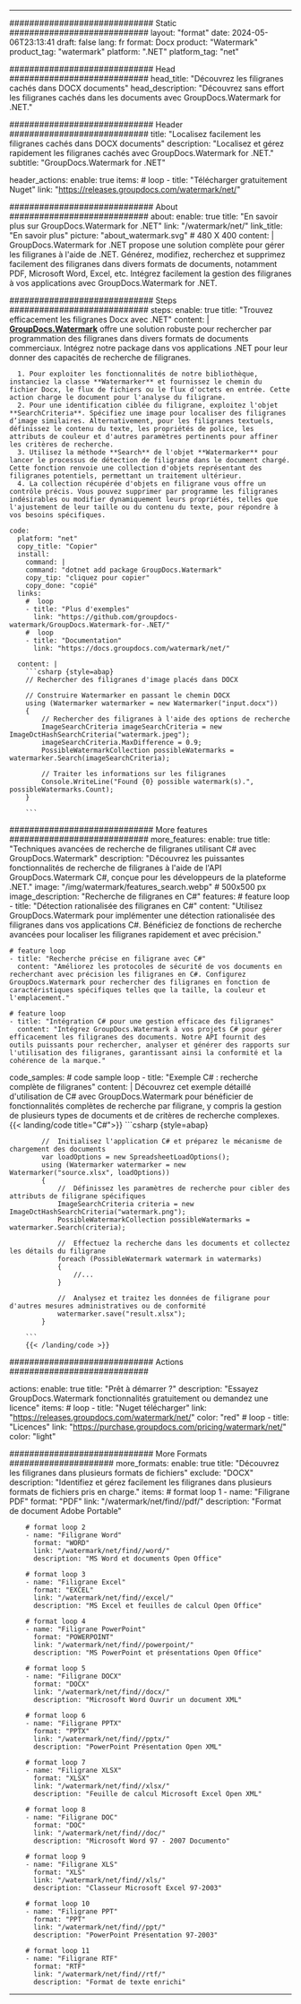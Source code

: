 
---
############################# Static ############################
layout: "format"
date:  2024-05-06T23:13:41
draft: false
lang: fr
format: Docx
product: "Watermark"
product_tag: "watermark"
platform: ".NET"
platform_tag: "net"

############################# Head ############################
head_title: "Découvrez les filigranes cachés dans DOCX documents"
head_description: "Découvrez sans effort les filigranes cachés dans les documents avec GroupDocs.Watermark for .NET."

############################# Header ############################
title: "Localisez facilement les filigranes cachés dans DOCX documents" 
description: "Localisez et gérez rapidement les filigranes cachés avec GroupDocs.Watermark for .NET."
subtitle: "GroupDocs.Watermark for .NET" 

header_actions:
  enable: true
  items:
    #  loop
    - title: "Télécharger gratuitement Nuget"
      link: "https://releases.groupdocs.com/watermark/net/"
      
############################# About ############################
about:
    enable: true
    title: "En savoir plus sur GroupDocs.Watermark for .NET"
    link: "/watermark/net/"
    link_title: "En savoir plus"
    picture: "about_watermark.svg" # 480 X 400
    content: |
       GroupDocs.Watermark for .NET propose une solution complète pour gérer les filigranes à l'aide de .NET. Générez, modifiez, recherchez et supprimez facilement des filigranes dans divers formats de documents, notamment PDF, Microsoft Word, Excel, etc. Intégrez facilement la gestion des filigranes à vos applications avec GroupDocs.Watermark for .NET.

############################# Steps ############################
steps:
    enable: true
    title: "Trouvez efficacement les filigranes Docx avec .NET"
    content: |
      **[GroupDocs.Watermark](https://products.groupdocs.com/watermark/net/)** offre une solution robuste pour rechercher par programmation des filigranes dans divers formats de documents commerciaux. Intégrez notre package dans vos applications .NET pour leur donner des capacités de recherche de filigranes.
      
      1. Pour exploiter les fonctionnalités de notre bibliothèque, instanciez la classe **Watermarker** et fournissez le chemin du fichier Docx, le flux de fichiers ou le flux d'octets en entrée. Cette action charge le document pour l'analyse du filigrane.
      2. Pour une identification ciblée du filigrane, exploitez l'objet **SearchCriteria**. Spécifiez une image pour localiser des filigranes d’image similaires. Alternativement, pour les filigranes textuels, définissez le contenu du texte, les propriétés de police, les attributs de couleur et d'autres paramètres pertinents pour affiner les critères de recherche.
      3. Utilisez la méthode **Search** de l'objet **Watermarker** pour lancer le processus de détection de filigrane dans le document chargé. Cette fonction renvoie une collection d'objets représentant des filigranes potentiels, permettant un traitement ultérieur.
      4. La collection récupérée d'objets en filigrane vous offre un contrôle précis. Vous pouvez supprimer par programme les filigranes indésirables ou modifier dynamiquement leurs propriétés, telles que l'ajustement de leur taille ou du contenu du texte, pour répondre à vos besoins spécifiques.
   
    code:
      platform: "net"
      copy_title: "Copier"
      install:
        command: |
        command: "dotnet add package GroupDocs.Watermark"
        copy_tip: "cliquez pour copier"
        copy_done: "copié"
      links:
        #  loop
        - title: "Plus d'exemples"
          link: "https://github.com/groupdocs-watermark/GroupDocs.Watermark-for-.NET/"
        #  loop
        - title: "Documentation"
          link: "https://docs.groupdocs.com/watermark/net/"
          
      content: |
        ```csharp {style=abap}
        // Rechercher des filigranes d'image placés dans DOCX

        // Construire Watermarker en passant le chemin DOCX
        using (Watermarker watermarker = new Watermarker("input.docx"))
        {
            // Rechercher des filigranes à l'aide des options de recherche
            ImageSearchCriteria imageSearchCriteria = new ImageDctHashSearchCriteria("watermark.jpeg");
            imageSearchCriteria.MaxDifference = 0.9;
            PossibleWatermarkCollection possibleWatermarks = watermarker.Search(imageSearchCriteria);

            // Traiter les informations sur les filigranes
            Console.WriteLine("Found {0} possible watermark(s).", possibleWatermarks.Count);
        }
        
        ```  

############################# More features ############################
more_features:
  enable: true
  title: "Techniques avancées de recherche de filigranes utilisant C# avec GroupDocs.Watermark"
  description: "Découvrez les puissantes fonctionnalités de recherche de filigranes à l'aide de l'API GroupDocs.Watermark C#, conçue pour les développeurs de la plateforme .NET."
  image: "/img/watermark/features_search.webp" # 500x500 px
  image_description: "Recherche de filigranes en C#"
  features:
    # feature loop
    - title: "Détection rationalisée des filigranes en C#"
      content: "Utilisez GroupDocs.Watermark pour implémenter une détection rationalisée des filigranes dans vos applications C#. Bénéficiez de fonctions de recherche avancées pour localiser les filigranes rapidement et avec précision."

    # feature loop
    - title: "Recherche précise en filigrane avec C#"
      content: "Améliorez les protocoles de sécurité de vos documents en recherchant avec précision les filigranes en C#. Configurez GroupDocs.Watermark pour rechercher des filigranes en fonction de caractéristiques spécifiques telles que la taille, la couleur et l'emplacement."

    # feature loop
    - title: "Intégration C# pour une gestion efficace des filigranes"
      content: "Intégrez GroupDocs.Watermark à vos projets C# pour gérer efficacement les filigranes des documents. Notre API fournit des outils puissants pour rechercher, analyser et générer des rapports sur l'utilisation des filigranes, garantissant ainsi la conformité et la cohérence de la marque."
      
  code_samples:
    # code sample loop
    - title: "Exemple C# : recherche complète de filigranes"
      content: |
        Découvrez cet exemple détaillé d'utilisation de C# avec GroupDocs.Watermark pour bénéficier de fonctionnalités complètes de recherche par filigrane, y compris la gestion de plusieurs types de documents et de critères de recherche complexes.
        {{< landing/code title="C#">}}
        ```csharp {style=abap}
        
            //  Initialisez l'application C# et préparez le mécanisme de chargement des documents
            var loadOptions = new SpreadsheetLoadOptions();
            using (Watermarker watermarker = new Watermarker("source.xlsx", loadOptions))
            {
                //  Définissez les paramètres de recherche pour cibler des attributs de filigrane spécifiques
                ImageSearchCriteria criteria = new ImageDctHashSearchCriteria("watermark.png");
                PossibleWatermarkCollection possibleWatermarks = watermarker.Search(criteria);

                //  Effectuez la recherche dans les documents et collectez les détails du filigrane
                foreach (PossibleWatermark watermark in watermarks)
                {
                    //...
                }

                //  Analysez et traitez les données de filigrane pour d'autres mesures administratives ou de conformité
                watermarker.save("result.xlsx");
            }

        ```
        {{< /landing/code >}}


############################# Actions ############################

actions:
  enable: true
  title: "Prêt à démarrer ?"
  description: "Essayez GroupDocs.Watermark fonctionnalités gratuitement ou demandez une licence"
  items:
    #  loop
    - title: "Nuget télécharger"
      link: "https://releases.groupdocs.com/watermark/net/"
      color: "red"
        #  loop
    - title: "Licences"
      link: "https://purchase.groupdocs.com/pricing/watermark/net/"
      color: "light"


############################# More Formats #####################
more_formats:
    enable: true
    title: "Découvrez les filigranes dans plusieurs formats de fichiers"
    exclude: "DOCX"
    description: "Identifiez et gérez facilement les filigranes dans plusieurs formats de fichiers pris en charge."
    items: 
        # format loop 1
        - name: "Filigrane PDF"
          format: "PDF"
          link: "/watermark/net/find//pdf/"
          description: "Format de document Adobe Portable"

        # format loop 2
        - name: "Filigrane Word"
          format: "WORD"
          link: "/watermark/net/find//word/"
          description: "MS Word et documents Open Office"
          
        # format loop 3
        - name: "Filigrane Excel"
          format: "EXCEL"
          link: "/watermark/net/find//excel/"
          description: "MS Excel et feuilles de calcul Open Office"

        # format loop 4
        - name: "Filigrane PowerPoint"
          format: "POWERPOINT"
          link: "/watermark/net/find//powerpoint/"
          description: "MS PowerPoint et présentations Open Office"

        # format loop 5
        - name: "Filigrane DOCX"
          format: "DOCX"
          link: "/watermark/net/find//docx/"
          description: "Microsoft Word Ouvrir un document XML"
          
        # format loop 6
        - name: "Filigrane PPTX"
          format: "PPTX"
          link: "/watermark/net/find//pptx/"
          description: "PowerPoint Présentation Open XML"
          
        # format loop 7
        - name: "Filigrane XLSX"
          format: "XLSX"
          link: "/watermark/net/find//xlsx/"
          description: "Feuille de calcul Microsoft Excel Open XML"

        # format loop 8
        - name: "Filigrane DOC"
          format: "DOC"
          link: "/watermark/net/find//doc/"
          description: "Microsoft Word 97 - 2007 Documento"

        # format loop 9
        - name: "Filigrane XLS"
          format: "XLS"
          link: "/watermark/net/find//xls/"
          description: "Classeur Microsoft Excel 97-2003"

        # format loop 10
        - name: "Filigrane PPT"
          format: "PPT"
          link: "/watermark/net/find//ppt/"
          description: "PowerPoint Présentation 97-2003"

        # format loop 11
        - name: "Filigrane RTF"
          format: "RTF"
          link: "/watermark/net/find//rtf/"
          description: "Format de texte enrichi"

---